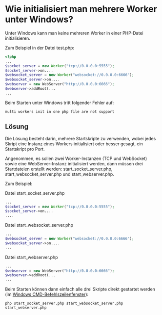 # Wie initialisiert man mehrere Worker unter Windows?

Unter Windows kann man keine mehreren Worker in einer PHP-Datei initialisieren.

Zum Beispiel in der Datei test.php:

```php
<?php
...
$socket_server = new Worker("tcp://0.0.0.0:5555");
$socket_server->on....
$websocket_server = new Worker("websocket://0.0.0.0:6666");
$websocket_server->on....
$webserver = new WebServer("http://0.0.0.0:6666");
$webserver->addRoot(...
...
```

Beim Starten unter Windows tritt folgender Fehler auf:

```multi workers init in one php file are not support```

## Lösung

Die Lösung besteht darin, mehrere Startskripte zu verwenden, wobei jedes Skript eine Instanz eines Workers initialisiert oder besser gesagt, ein Startskript pro Port.

Angenommen, es sollen zwei Worker-Instanzen (TCP und WebSocket) sowie eine WebServer-Instanz initialisiert werden, dann müssen drei Startdateien erstellt werden: start\_socket\_server.php, start\_websocket\_server.php und start\_webserver.php.

Zum Beispiel:

Datei start\_socket\_server.php

```php
...
$socket_server = new Worker("tcp://0.0.0.0:5555");
$socket_server->on....
....
```

Datei start\_websocket\_server.php

```php
...
$websocket_server = new Worker("websocket://0.0.0.0:6666");
$websocket_server->on....
...
```

Datei start\_webserver.php

```php
...
$webserver = new WebServer("http://0.0.0.0:6666");
$webserver->addRoot(...
...
```

Beim Starten können dann einfach alle drei Skripte direkt gestartet werden (im [Windows CMD-Befehlszeilenfenster](https://baike.baidu.com/view/756438.htm)):

```php start_socket_server.php start_websocket_server.php start_webserver.php```
